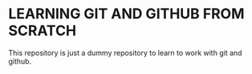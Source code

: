 # LEARNING GIT AND GITHUB FROM SCRATCH
This repository is just a dummy repository to learn to work with git and github.
